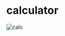 # calculator
![calc](https://user-images.githubusercontent.com/25938167/149618943-a781cc35-4cf1-4855-a7ce-fbf0411bfbce.gif)
